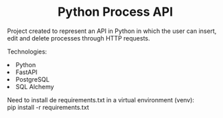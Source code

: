 <h1 align="center"> Python Process API </h1>
<p> Project created to represent an API in Python in which the user can insert, edit and delete processes through HTTP requests. </p>
<p> Technologies: 
<li> Python </li>
<li> FastAPI </li>
<li> PostgreSQL</li>
<li> SQL Alchemy </li>
<p> Need to install de requirements.txt in a virtual environment (venv): <br>
  pip install -r requirements.txt
</p>
</p>
